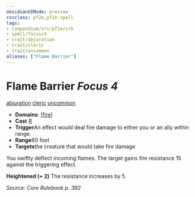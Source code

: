 ```yaml
---
obsidianUIMode: preview
cssclass: pf2e,pf2e-spell
tags:
- compendium/src/pf2e/crb
- spell/focus/4
- trait/abjuration
- trait/cleric
- trait/uncommon
aliases: ["Flame Barrier"]
---
```

# Flame Barrier *Focus 4*   
[abjuration](../../rules/traits/abjuration.md)  [cleric](../../rules/traits/cleric.md)  [uncommon](../../rules/traits/uncommon.md)  

- **Domains**: [[fire](../setting/domains.md#Fire)]
- **Cast** [R](../../rules/core-rulebook/chapter-9-playing-the-game.md#Actions "Reaction") 
- **Trigger**An effect would deal fire damage to either you or an ally within range.
- **Range**60 foot
- **Targets**the creature that would take fire damage

You swiftly deflect incoming flames. The target gains fire resistance 15 against the triggering effect.

**Heightened (+ 2)** The resistance increases by 5.

*Source: Core Rulebook p. 392*